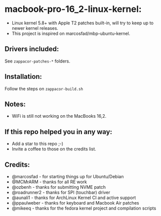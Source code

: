 # macbook-pro-16_2-linux-kernel:

- Linux kernel 5.8+ with Apple T2 patches built-in, will try to keep up to newer kernel releases.
- This project is inspired on marcosfad/mbp-ubuntu-kernel.

## Drivers included:
See ```zappacor-patches-*``` folders.

## Installation:
Follow the steps on ```zappacor-build.sh```

## Notes:
- WiFi is still not working on the MacBooks 16,2.

## If this repo helped you in any way:
- Add a star  to this repo ;-)
- Invite a coffee to those on the credits list.

## Credits:
- @marcosfad - for starting things up for Ubuntu/Debian
- @MCMrARM - thanks for all RE work
- @ozbenh - thanks for submitting NVME patch
- @roadrunner2 - thanks for SPI (touchbar) driver
- @aunali1 - thanks for ArchLinux Kernel CI and active support
- @ppaulweber - thanks for keyboard and Macbook Air patches
- @mikeeq - thanks for the fedora kernel project and compilation scripts
